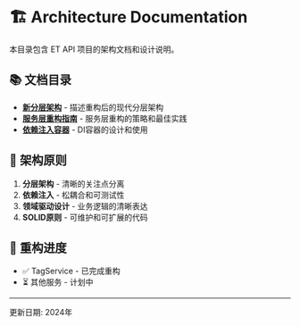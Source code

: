 # 🏗️ Architecture Documentation

本目录包含 ET API 项目的架构文档和设计说明。

## 📚 文档目录

- **[新分层架构](./NEW_LAYERED_ARCHITECTURE.md)** - 描述重构后的现代分层架构
- **[服务层重构指南](./SERVICE_LAYER_REFACTORING.md)** - 服务层重构的策略和最佳实践
- **[依赖注入容器](./DEPENDENCY_INJECTION.md)** - DI容器的设计和使用

## 🎯 架构原则

1. **分层架构** - 清晰的关注点分离
2. **依赖注入** - 松耦合和可测试性
3. **领域驱动设计** - 业务逻辑的清晰表达
4. **SOLID原则** - 可维护和可扩展的代码

## 🔄 重构进度

- ✅ TagService - 已完成重构
- ⏳ 其他服务 - 计划中

---

更新日期: 2024年 